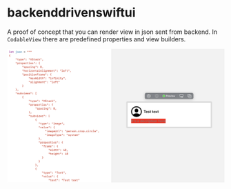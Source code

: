 # backenddrivenswiftui

A proof of concept that you can render view in json sent from backend. 
In `CodableView` there are predefined properties and view builders.

![parsing and rendering from json](https://github.com/akbashev/backenddrivenswiftui/blob/main/demo.png)
